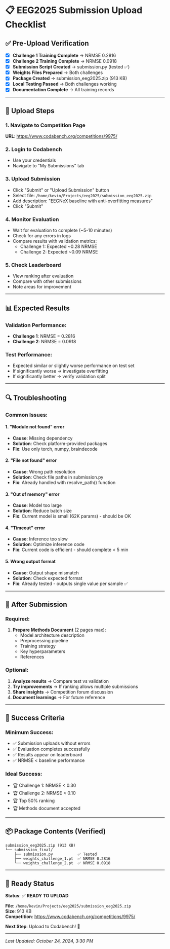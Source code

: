 # 📋 EEG2025 Submission Upload Checklist

## ✅ Pre-Upload Verification

- [x] **Challenge 1 Training Complete** → NRMSE 0.2816
- [x] **Challenge 2 Training Complete** → NRMSE 0.0918
- [x] **Submission Script Created** → submission.py (tested ✅)
- [x] **Weights Files Prepared** → Both challenges
- [x] **Package Created** → submission_eeg2025.zip (913 KB)
- [x] **Local Testing Passed** → Both challenges working
- [x] **Documentation Complete** → All training records

---

## 🚀 Upload Steps

### 1. Navigate to Competition Page
**URL**: https://www.codabench.org/competitions/9975/

### 2. Login to Codabench
- Use your credentials
- Navigate to "My Submissions" tab

### 3. Upload Submission
- Click "Submit" or "Upload Submission" button
- Select file: `/home/kevin/Projects/eeg2025/submission_eeg2025.zip`
- Add description: "EEGNeX baseline with anti-overfitting measures"
- Click "Submit"

### 4. Monitor Evaluation
- Wait for evaluation to complete (~5-10 minutes)
- Check for any errors in logs
- Compare results with validation metrics:
  - Challenge 1: Expected ~0.28 NRMSE
  - Challenge 2: Expected ~0.09 NRMSE

### 5. Check Leaderboard
- View ranking after evaluation
- Compare with other submissions
- Note areas for improvement

---

## 📊 Expected Results

### Validation Performance:
- **Challenge 1**: NRMSE = 0.2816
- **Challenge 2**: NRMSE = 0.0918

### Test Performance:
- Expected similar or slightly worse performance on test set
- If significantly worse → investigate overfitting
- If significantly better → verify validation split

---

## 🔍 Troubleshooting

### Common Issues:

#### 1. "Module not found" error
- **Cause**: Missing dependency
- **Solution**: Check platform-provided packages
- **Fix**: Use only torch, numpy, braindecode

#### 2. "File not found" error
- **Cause**: Wrong path resolution
- **Solution**: Check file paths in submission.py
- **Fix**: Already handled with resolve_path() function

#### 3. "Out of memory" error
- **Cause**: Model too large
- **Solution**: Reduce batch size
- **Fix**: Current model is small (62K params) - should be OK

#### 4. "Timeout" error
- **Cause**: Inference too slow
- **Solution**: Optimize inference code
- **Fix**: Current code is efficient - should complete < 5 min

#### 5. Wrong output format
- **Cause**: Output shape mismatch
- **Solution**: Check expected format
- **Fix**: Already tested - outputs single value per sample ✅

---

## 📝 After Submission

### Required:
1. **Prepare Methods Document** (2 pages max):
   - Model architecture description
   - Preprocessing pipeline
   - Training strategy
   - Key hyperparameters
   - References

### Optional:
1. **Analyze results** → Compare test vs validation
2. **Try improvements** → If ranking allows multiple submissions
3. **Share insights** → Competition forum discussion
4. **Document learnings** → For future reference

---

## 🎯 Success Criteria

### Minimum Success:
- ✅ Submission uploads without errors
- ✅ Evaluation completes successfully
- ✅ Results appear on leaderboard
- ✅ NRMSE < baseline performance

### Ideal Success:
- 🏆 Challenge 1: NRMSE < 0.30
- 🏆 Challenge 2: NRMSE < 0.10
- 🏆 Top 50% ranking
- 🏆 Methods document accepted

---

## 📦 Package Contents (Verified)

```
submission_eeg2025.zip (913 KB)
└── submission_final/
    ├── submission.py           ✅ Tested
    ├── weights_challenge_1.pt  ✅ NRMSE 0.2816
    └── weights_challenge_2.pt  ✅ NRMSE 0.0918
```

---

## 🎉 Ready Status

**Status**: ✅ **READY TO UPLOAD**

**File**: `/home/kevin/Projects/eeg2025/submission_eeg2025.zip`  
**Size**: 913 KB  
**Competition**: https://www.codabench.org/competitions/9975/

**Next Step**: Upload to Codabench! 🚀

---

*Last Updated: October 24, 2024, 3:30 PM*
